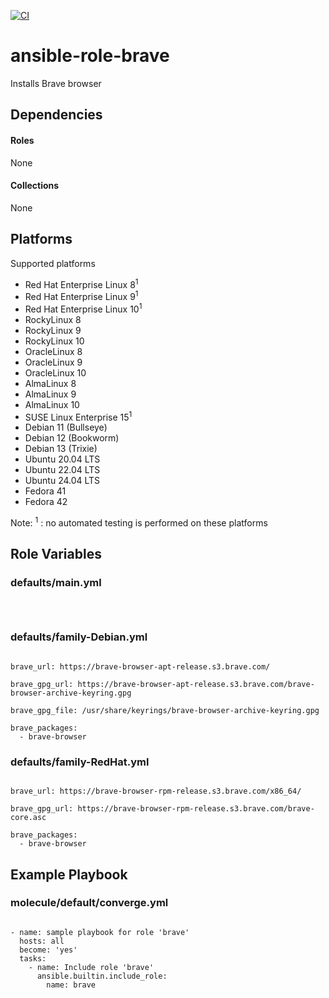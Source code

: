 [![CI](https://github.com/de-it-krachten/ansible-role-brave/workflows/CI/badge.svg?event=push)](https://github.com/de-it-krachten/ansible-role-brave/actions?query=workflow%3ACI)


# ansible-role-brave

Installs Brave browser 



## Dependencies

#### Roles
None

#### Collections
None

## Platforms

Supported platforms

- Red Hat Enterprise Linux 8<sup>1</sup>
- Red Hat Enterprise Linux 9<sup>1</sup>
- Red Hat Enterprise Linux 10<sup>1</sup>
- RockyLinux 8
- RockyLinux 9
- RockyLinux 10
- OracleLinux 8
- OracleLinux 9
- OracleLinux 10
- AlmaLinux 8
- AlmaLinux 9
- AlmaLinux 10
- SUSE Linux Enterprise 15<sup>1</sup>
- Debian 11 (Bullseye)
- Debian 12 (Bookworm)
- Debian 13 (Trixie)
- Ubuntu 20.04 LTS
- Ubuntu 22.04 LTS
- Ubuntu 24.04 LTS
- Fedora 41
- Fedora 42

Note:
<sup>1</sup> : no automated testing is performed on these platforms

## Role Variables
### defaults/main.yml
<pre><code>

</pre></code>

### defaults/family-Debian.yml
<pre><code>
brave_url: https://brave-browser-apt-release.s3.brave.com/

brave_gpg_url: https://brave-browser-apt-release.s3.brave.com/brave-browser-archive-keyring.gpg

brave_gpg_file: /usr/share/keyrings/brave-browser-archive-keyring.gpg

brave_packages:
  - brave-browser
</pre></code>

### defaults/family-RedHat.yml
<pre><code>
brave_url: https://brave-browser-rpm-release.s3.brave.com/x86_64/

brave_gpg_url: https://brave-browser-rpm-release.s3.brave.com/brave-core.asc

brave_packages:
  - brave-browser
</pre></code>




## Example Playbook
### molecule/default/converge.yml
<pre><code>
- name: sample playbook for role 'brave'
  hosts: all
  become: 'yes'
  tasks:
    - name: Include role 'brave'
      ansible.builtin.include_role:
        name: brave
</pre></code>
